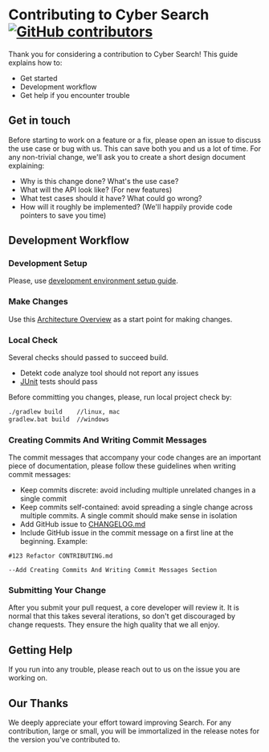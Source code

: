 # Contributing to Cyber Search [![GitHub contributors](https://img.shields.io/github/contributors/cybercongress/cyber-search.svg?style=flat-square&longCache=true)](https://github.com/cybercongress/cyber-search)
Thank you for considering a contribution to Cyber Search! This guide explains how to:
* Get started
* Development workflow
* Get help if you encounter trouble


## Get in touch
Before starting to work on a feature or a fix, please open an issue to discuss the use case or bug with us. This can 
save both you and us a lot of time. For any non-trivial change, we'll ask you to create a short design document explaining:

* Why is this change done? What's the use case?
* What will the API look like? (For new features)
* What test cases should it have? What could go wrong?
* How will it roughly be implemented? (We'll happily provide code pointers to save you time)


## Development Workflow

### Development Setup
Please, use [development environment setup guide](./dev-environment/README.md).

### Make Changes
Use this [Architecture Overview](http://docs.cybernode.io/cybernode/components/search/) as a start point for making changes.

### Local Check

Several checks should passed to succeed build.
* Detekt code analyze tool should not report any issues
* [JUnit](https://junit.org/junit5/) tests should pass

Before committing you changes, please, run local project check by:
```bash
./gradlew build    //linux, mac
gradlew.bat build  //windows
``` 

### Creating Commits And Writing Commit Messages
The commit messages that accompany your code changes are an important piece of documentation, please follow these guidelines when writing commit messages:

* Keep commits discrete: avoid including multiple unrelated changes in a single commit
* Keep commits self-contained: avoid spreading a single change across multiple commits. A single commit should make sense in isolation
* Add GitHub issue to [CHANGELOG.md](./CHANGELOG.md)
* Include GitHub issue in the commit message on a first line at the beginning. Example:
```
#123 Refactor CONTRIBUTING.md

--Add Creating Commits And Writing Commit Messages Section
```

### Submitting Your Change
After you submit your pull request, a core developer will review it. It is normal that this takes several 
iterations, so don't get discouraged by change requests. They ensure the high quality that we all enjoy.


## Getting Help
If you run into any trouble, please reach out to us on the issue you are working on.


## Our Thanks
We deeply appreciate your effort toward improving Search. For any contribution, large or small, you will be immortalized
 in the release notes for the version you've contributed to.